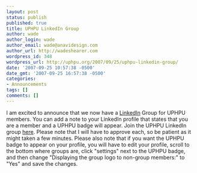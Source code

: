 ```yaml
---
layout: post
status: publish
published: true
title: UPHPU LinkedIn Group
author: wade
author_login: wade
author_email: wade@anavidesign.com
author_url: http://wadeshearer.com
wordpress_id: 348
wordpress_url: http://uphpu.org/2007/09/25/uphpu-linkedin-group/
date: '2007-09-25 10:57:38 -0500'
date_gmt: '2007-09-25 16:57:38 -0500'
categories:
- Announcements
tags: []
comments: []
---
```

<p>I am excited to announce that we now have a <a href="http://linkedin.com">LinkedIn</a> Group for UPHPU members. You can add a note to your LinkedIn profile that states that you are a member and a UPHPU badge will appear. Join the UPHPU LinkedIn group <a href="http://www.linkedin.com/e/gis/25209/46099C1DE7D1">here</a>. Please note that I will have to approve each, so be patient as it might taken a few minutes. Please also note that if you want the UPHPU badge to appear on your profile, you will have to edit your profile, scroll to the bottom where groups are, click "settings" next to the UPHPU badge, and then change "Displaying the group logo to non-group members:" to "Yes" and save the changes.</p>
